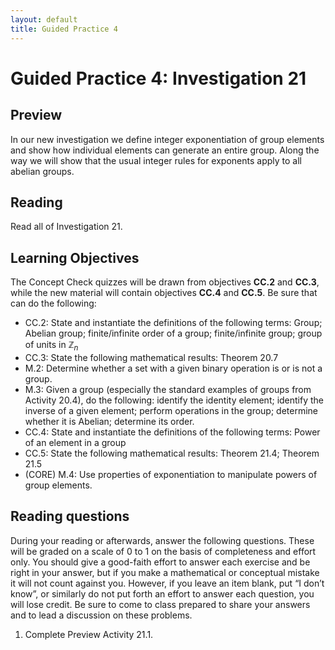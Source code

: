 ```yaml
---
layout: default
title: Guided Practice 4
---
```

# Guided Practice 4: Investigation 21

## Preview

In our new investigation we define integer exponentiation of group elements and show how individual elements can generate an entire group. Along the way we will show that the usual integer rules for exponents apply to all abelian groups.
 
## Reading

Read all of Investigation 21. 

## Learning Objectives 

The Concept Check quizzes will be drawn from objectives __CC.2__ and __CC.3__, while the new material will contain objectives __CC.4__ and __CC.5__. Be sure that can do the following:

+ CC.2: State and instantiate the definitions of the following terms: Group; Abelian group; finite/infinite order of a group; finite/infinite group; group of units in $\mathbb{Z}_n$
+ CC.3: State the following mathematical results: Theorem 20.7
+ M.2: Determine whether a set with a given binary operation is or is not a group. 
+ M.3: Given a group (especially the standard examples of groups from Activity 20.4), do the following: identify the identity element; identify the inverse of a given element; perform operations in the group; determine whether it is Abelian; determine its order. 
+ CC.4: State and instantiate the definitions of the following terms: Power of an element in a group
+ CC.5: State the following mathematical results: Theorem 21.4; Theorem 21.5
+ (CORE) M.4: Use properties of exponentiation to manipulate powers of group elements.


## Reading questions

During your reading or afterwards, answer the following questions. These will be graded on a scale of 0 to 1 on the basis of completeness and effort only. You should give a good-faith effort to answer each exercise and be right in your answer, but if you make a mathematical or conceptual mistake it will not count against you. However, if you leave an item blank, put “I don’t know”, or similarly do not put forth an effort to answer each question, you will lose credit. Be sure to come to class prepared to share your answers and to lead a discussion on these problems.

1. Complete Preview Activity 21.1.
